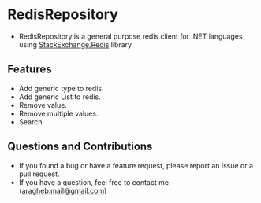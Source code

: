<h1>RedisRepository</h1>

- RedisRepository is a general purpose redis client for .NET languages using <a href="https://github.com/StackExchange/StackExchange.Redis">StackExchange.Redis</a> library 

<h2>Features</h2>

- Add generic type to redis.
- Add generic List to redis.
- Remove value.
- Remove multiple values.
- Search


<h2>Questions and Contributions</h2>

- If you  found a bug or have a feature request, please report an issue or a pull request. 
- If you have a question, feel free to contact me (aragheb.mail@gmail.com)
